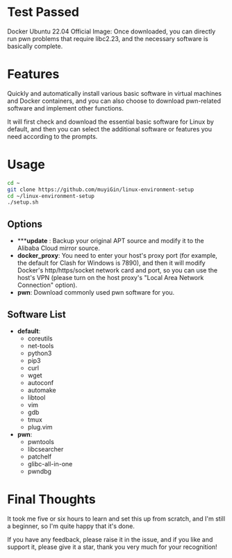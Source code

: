 # Test Passed
Docker Ubuntu 22.04 Official Image: Once downloaded, you can directly run pwn problems that require libc2.23, and the necessary software is basically complete.

# Features
<p>Quickly and automatically install various basic software in virtual machines and Docker containers, and you can also choose to download pwn-related software and implement other functions.
<p>It will first check and download the essential basic software for Linux by default, and then you can select the additional software or features you need according to the prompts.

# Usage
```bash
cd ~
git clone https://github.com/muyiGin/linux-environment-setup 
cd ~/linux-environment-setup
./setup.sh
```
## Options
- *****update** : Backup your original APT source and modify it to the Alibaba Cloud mirror source.
- **docker_proxy**: You need to enter your host's proxy port (for example, the default for Clash for Windows is 7890), and then it will modify Docker's http/https/socket network card and port, so you can use the host's VPN (please turn on the host proxy's "Local Area Network Connection" option).
- **pwn**: Download commonly used pwn software for you.
## Software List
- **default**:
	- coreutils
	- net-tools
	- python3
	- pip3
	- curl
	- wget
	- autoconf
	- automake
	- libtool
	- vim
	- gdb
	- tmux
	- plug.vim
- **pwn**:
	- pwntools
	- libcsearcher
	- patchelf
	- glibc-all-in-one
	- pwndbg
# Final Thoughts
It took me five or six hours to learn and set this up from scratch, and I'm still a beginner, so I'm quite happy that it's done.
<p>If you have any feedback, please raise it in the issue, and if you like and support it, please give it a star, thank you very much for your recognition!
